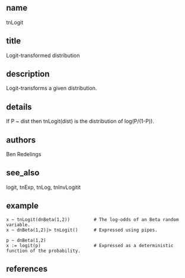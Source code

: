## name
tnLogit
## title
Logit-transformed distribution
## description
Logit-transforms a given distribution.
## details
If P ~ dist then tnLogit(dist) is the distribution of log(P/(1-P)).

## authors
Ben Redelings
## see_also
logit, tnExp, tnLog, tnInvLogitit
## example
    x ~ tnLogit(dnBeta(1,2))         # The log-odds of an Beta random variable.
    x ~ dnBeta(1,2)|> tnLogit()      # Expressed using pipes.

    p ~ dnBeta(1,2)
    x := logit(p)                    # Expressed as a deterministic function of the probability.
## references
